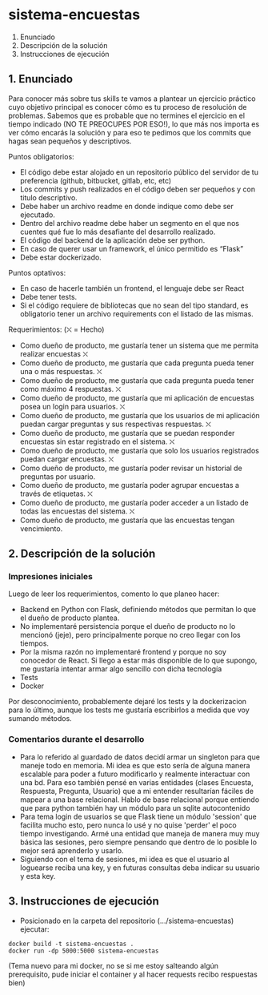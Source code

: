 # sistema-encuestas

1. Enunciado
1. Descripción de la solución
1. Instrucciones de ejecución

## 1. Enunciado

Para conocer más sobre tus skills te vamos a plantear un ejercicio práctico cuyo objetivo principal es conocer cómo es tu proceso de resolución de problemas. Sabemos que es probable que no termines el ejercicio en el tiempo indicado (NO TE PREOCUPES POR ESO!), lo que más nos importa es ver cómo encarás la solución y para eso te pedimos que los commits que hagas sean pequeños y descriptivos.

Puntos obligatorios:

 - El código debe estar alojado en un repositorio público del servidor de tu preferencia (github, bitbucket, gitlab, etc, etc)
 - Los commits y push realizados en el código deben ser pequeños y con titulo descriptivo.
 - Debe haber un archivo readme en donde indique como debe ser ejecutado.
 - Dentro del archivo readme debe haber un segmento en el que nos cuentes qué fue lo más desafiante del desarrollo realizado.
 - El código del backend de la aplicación debe ser python.
 - En caso de querer usar un framework, el único permitido es “Flask”
 - Debe estar dockerizado.

Puntos optativos:

 - En caso de hacerle también un frontend, el lenguaje debe ser React
 - Debe tener tests.
 - Si el código requiere de bibliotecas que no sean del tipo standard, es obligatorio tener un archivo requirements con el listado de las mismas.



Requerimientos:
(⛌ = Hecho)
- Como dueño de producto, me gustaría tener un sistema que me permita realizar encuestas                                            ⛌
- Como dueño de producto, me gustaría que cada pregunta pueda tener una o más respuestas.                                           ⛌
- Como dueño de producto, me gustaría que cada pregunta pueda tener como máximo 4 respuestas.                                       ⛌
- Como dueño de producto, me gustaría que mi aplicación de encuestas posea un login para usuarios.                                  ⛌
- Como dueño de producto, me gustaría que los usuarios de mi aplicación puedan cargar preguntas y sus respectivas respuestas.       ⛌
- Como dueño de producto, me gustaría que se puedan responder encuestas sin estar registrado en el sistema.                         ⛌
- Como dueño de producto, me gustaría que solo los usuarios registrados puedan cargar encuestas.                                    ⛌
- Como dueño de producto, me gustaría poder revisar un historial de preguntas por usuario.
- Como dueño de producto, me gustaría poder agrupar encuestas a través de etiquetas.                                                ⛌
- Como dueño de producto, me gustaría poder acceder a un listado de todas las encuestas del sistema.                                ⛌
- Como dueño de producto, me gustaría que las encuestas tengan vencimiento.

## 2. Descripción de la solución

### Impresiones iniciales
Luego de leer los requerimientos, comento lo que planeo hacer: 
- Backend en Python con Flask, definiendo métodos que permitan lo que el dueño de producto plantea.
- No implementaré persistencia porque el dueño de producto no lo mencionó (jeje), pero principalmente porque no creo llegar con los tiempos.
- Por la misma razón no implementaré frontend y porque no soy conocedor de React. Si llego a estar más disponible de lo que supongo, me gustaría intentar armar algo sencillo con dicha tecnología
- Tests
- Docker

Por desconocimiento, probablemente dejaré los tests y la dockerizacion para lo último, aunque los tests me gustaría escribirlos a medida que voy sumando métodos.

### Comentarios durante el desarrollo

- Para lo referido al guardado de datos decidí armar un singleton para que maneje todo en memoria. Mi idea es que esto sería de alguna manera escalable para poder a futuro modificarlo y realmente interactuar con una bd. Para eso también pensé en varias entidades (clases Encuesta, Respuesta, Pregunta, Usuario) que a mi entender resultarían fáciles de mapear a una base relacional. Hablo de base relacional porque entiendo que para python también hay un módulo para un sqlite autocontenido
- Para tema login de usuarios se que Flask tiene un módulo 'session' que facilita mucho esto, pero nunca lo usé y no quise 'perder' el poco tiempo investigando. Armé una entidad que maneja de manera muy muy básica las sesiones, pero siempre pensando que dentro de lo posible lo mejor será aprenderlo y usarlo.
- Siguiendo con el tema de sesiones, mi idea es que el usuario al loguearse reciba una key, y en futuras consultas deba indicar su usuario y esta key.


## 3. Instrucciones de ejecución

- Posicionado en la carpeta del repositorio (.../sistema-encuestas) ejecutar:
```
docker build -t sistema-encuestas .
docker run -dp 5000:5000 sistema-encuestas
```
(Tema nuevo para mi docker, no se si me estoy salteando algún prerequisito, pude iniciar el container y al hacer requests recibo respuestas bien)
